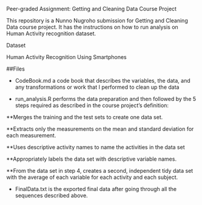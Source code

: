 Peer-graded Assignment: Getting and Cleaning Data Course Project

This repository is a Nunno Nugroho submission for Getting and Cleaning Data course project. It has the instructions on how to run analysis on Human Activity recognition dataset.

Dataset

Human Activity Recognition Using Smartphones

##Files

* CodeBook.md a code book that describes the variables, the data, and any transformations or work that I performed to clean up the data

* run_analysis.R performs the data preparation and then followed by the 5 steps required as described in the course project’s definition:

**Merges the training and the test sets to create one data set.

**Extracts only the measurements on the mean and standard deviation for each measurement.

**Uses descriptive activity names to name the activities in the data set

**Appropriately labels the data set with descriptive variable names.

**From the data set in step 4, creates a second, independent tidy data set with the average of each variable for each activity and each subject.

* FinalData.txt is the exported final data after going through all the sequences described above.
